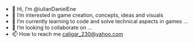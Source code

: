 - 👋 Hi, I’m @iulianDanielEne
- 👀 I’m interested in game creation, concepts, ideas and visuals
- 🌱 I’m currently learning to code and solve technical aspects in games ...
- 💞️ I’m looking to collaborate on ...
- 📫 How to reach me caligar_230@yahoo.com

<!---
iulianDanielEne/iulianDanielEne is a ✨ special ✨ repository because its `README.md` (this file) appears on your GitHub profile.
You can click the Preview link to take a look at your changes.
--->
